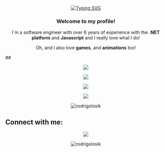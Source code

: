 <div align="center">
 <a href="https://git.io/typing-svg"><img src="https://readme-typing-svg.herokuapp.com?font=Fira+Code&weight=700&size=30&pause=1000&color=6D3DF7&center=true&width=435&lines=Hi%2C+I%60m+Rodrigo+Losik!" alt="Typing SVG" /></a>
</div>

<h3 align="center">Welcome to my profile!</h3>
<p align="center">I`m a software engineer with over 6 years of experience with the <strong>.NET platform</strong> and <strong>Javascript</strong> and I really love what I do! </p>
<p align="center">Oh, and I also love <strong>games</strong>, and <strong>animations</strong> too!</p>
##

<div align="center">
  <p align="center">
  <a href="https://github.com/rodrigolosik">
    <img src="https://img.shields.io/badge/Development:-purple" />
  </a>
</p>
</div>

<div align="center">
  <p align="center">
  <a href="https://github.com/rodrigolosik?tab=repositories">
    <img src="https://skillicons.dev/icons?i=dotnet,cs,ts,js,jquery,angular,vue,css,html,mysql,postgres,kafka,redis" />
  </a>
</p>
</div>

<div align="center">
  <p align="center">
  <a href="https://github.com/rodrigolosik">
    <img src="https://img.shields.io/badge/Tools:-purple" />
  </a>
</p>
</div>

<div align="center">
  <p align="center">
  <a href="https://github.com/rodrigolosik?tab=repositories">
    <img src="https://skillicons.dev/icons?i=git,github,docker,aws,visualstudio,vscode,postman" />
  </a>
</p>
</div>

<div align="center">
  <p><img align="center" src="https://github-readme-stats.vercel.app/api/top-langs?username=rodrigolosik&show_icons=true&locale=en&layout=compact&theme=dracula" alt="rodrigolosik" /></p>  
</div>

## **Connect with me:**

<div align="center">
  <p align="center">
  <div> 
    <a href="https://www.linkedin.com/in/rodrigolosik/" target="_blank"><img src="https://img.shields.io/badge/-LinkedIn-%230077B5?style=for-the-badge&logo=linkedin&logoColor=white" target="_blank"></a> 
  </div>
  </p>
</div>

<p align="center"> <img src="https://komarev.com/ghpvc/?username=rodrigolosik&label=Profile%20views&color=blueviolet&style=flat" alt="rodrigolosik" /> </p>
